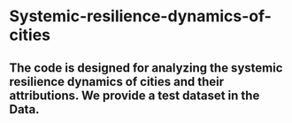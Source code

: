 # Systemic-resilience-dynamics-of-cities
## The code is designed for analyzing the systemic resilience dynamics of cities and their attributions. We provide a test dataset in the Data.
